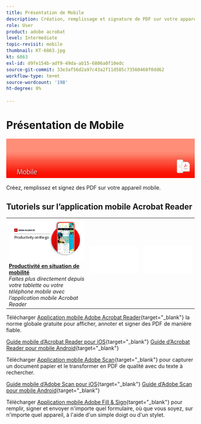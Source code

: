 ```yaml
---
title: Présentation de Mobile
description: Création, remplissage et signature de PDF sur votre appareil mobile
role: User
product: adobe acrobat
level: Intermediate
topic-revisit: mobile
thumbnail: KT-6863.jpg
kt: 6863
exl-id: d9fe154b-adf9-49da-ab15-6806a0f10edc
source-git-commit: 33e3af56d2a97c43a2f11d585c73560460f0dd62
workflow-type: tm+mt
source-wordcount: '198'
ht-degree: 0%

---
```


# Présentation de Mobile

![Image mobile Acrobat](../assets/Hero-Mobile.png)

Créez, remplissez et signez des PDF sur votre appareil mobile.

## Tutoriels sur l’application mobile Acrobat Reader

<table style="table-layout:fixed">
<tr>
  <td>
    <a href="../getting-started/productivity.md">
      <img alt="Productivité en situation de mobilité" src="../assets/Productivity_1280.png" />
    </a>
    <div>
     <a href="../getting-started/productivity.md"><strong>Productivité en situation de mobilité</strong></a>
    </div>
    <em>Faites plus directement depuis votre tablette ou votre téléphone mobile avec l’application mobile Acrobat Reader</em>
    <br>
  </td>
  <td>
   <img alt="Espacement" src="../assets/Whitespacer.png" />
    <div>
    <br>
  </td>
  <td>
   <img alt="Espacement" src="../assets/Whitespacer.png" />
    <div>
    <br>
  </td>
</tr>
</table>

Télécharger [Application mobile Adobe Acrobat Reader](https://www.adobe.com/acrobat/mobile/acrobat-reader.html){target=&quot;_blank&quot;} la norme globale gratuite pour afficher, annoter et signer des PDF de manière fiable.

[Guide mobile d’Acrobat Reader pour iOS](https://www.adobe.com/devnet-docs/acrobat/ios/en/){target=&quot;_blank&quot;}
[Guide d’Acrobat Reader pour mobile Android](https://www.adobe.com/devnet-docs/acrobat/android/en/){target=&quot;_blank&quot;}

Télécharger [Application mobile Adobe Scan](https://www.adobe.com/acrobat/mobile/scanner-app.html){target=&quot;_blank&quot;} pour capturer un document papier et le transformer en PDF de qualité avec du texte à rechercher.

[Guide mobile d’Adobe Scan pour iOS](https://www.adobe.com/devnet-docs/adobescan/ios/en/){target=&quot;_blank&quot;}
[Guide d’Adobe Scan pour mobile Android](https://www.adobe.com/devnet-docs/adobescan/android/en/){target=&quot;_blank&quot;}

Télécharger [Application mobile Adobe Fill &amp; Sign](https://www.adobe.com/acrobat/mobile/fill-sign-pdfs.html){target=&quot;_blank&quot;} pour remplir, signer et envoyer n&#39;importe quel formulaire, où que vous soyez, sur n&#39;importe quel appareil, à l&#39;aide d&#39;un simple doigt ou d&#39;un stylet.
